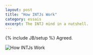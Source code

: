 ```yaml
---
layout: post
title: "How INTJs Work"
category: essais
excerpt: The INTJ mind in a nutshell.
---
```

{% include JB/setup %}
Agreed.

![How INTJs Work](http://www.vincentbarr.com/assets/images/intj.png)

<a href="https://plus.google.com/+VincentBarr0?rel=author"></a>